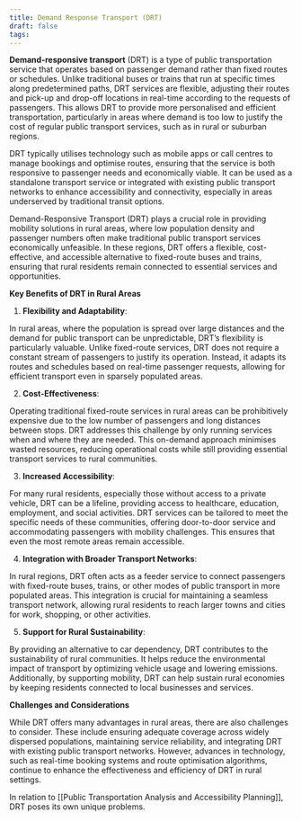 ```yaml
---
title: Demand Response Transport (DRT)
draft: false
tags:
---
```

 
**Demand-responsive transport** (DRT) is a type of public transportation service that operates based on passenger demand rather than fixed routes or schedules. Unlike traditional buses or trains that run at specific times along predetermined paths, DRT services are flexible, adjusting their routes and pick-up and drop-off locations in real-time according to the requests of passengers. This allows DRT to provide more personalised and efficient transportation, particularly in areas where demand is too low to justify the cost of regular public transport services, such as in rural or suburban regions. 

DRT typically utilises technology such as mobile apps or call centres to manage bookings and optimise routes, ensuring that the service is both responsive to passenger needs and economically viable. It can be used as a standalone transport service or integrated with existing public transport networks to enhance accessibility and connectivity, especially in areas underserved by traditional transit options. 

Demand-Responsive Transport (DRT) plays a crucial role in providing mobility solutions in rural areas, where low population density and passenger numbers often make traditional public transport services economically unfeasible. In these regions, DRT offers a flexible, cost-effective, and accessible alternative to fixed-route buses and trains, ensuring that rural residents remain connected to essential services and opportunities.

**Key Benefits of DRT in Rural Areas**

1. **Flexibility and Adaptability**:

In rural areas, where the population is spread over large distances and the demand for public transport can be unpredictable, DRT’s flexibility is particularly valuable. Unlike fixed-route services, DRT does not require a constant stream of passengers to justify its operation. Instead, it adapts its routes and schedules based on real-time passenger requests, allowing for efficient transport even in sparsely populated areas.

2. **Cost-Effectiveness**:

Operating traditional fixed-route services in rural areas can be prohibitively expensive due to the low number of passengers and long distances between stops. DRT addresses this challenge by only running services when and where they are needed. This on-demand approach minimises wasted resources, reducing operational costs while still providing essential transport services to rural communities.

3. **Increased Accessibility**:

For many rural residents, especially those without access to a private vehicle, DRT can be a lifeline, providing access to healthcare, education, employment, and social activities. DRT services can be tailored to meet the specific needs of these communities, offering door-to-door service and accommodating passengers with mobility challenges. This ensures that even the most remote areas remain accessible.

4. **Integration with Broader Transport Networks**:

In rural regions, DRT often acts as a feeder service to connect passengers with fixed-route buses, trains, or other modes of public transport in more populated areas. This integration is crucial for maintaining a seamless transport network, allowing rural residents to reach larger towns and cities for work, shopping, or other activities.

5. **Support for Rural Sustainability**:

By providing an alternative to car dependency, DRT contributes to the sustainability of rural communities. It helps reduce the environmental impact of transport by optimizing vehicle usage and lowering emissions. Additionally, by supporting mobility, DRT can help sustain rural economies by keeping residents connected to local businesses and services.

**Challenges and Considerations**
  
While DRT offers many advantages in rural areas, there are also challenges to consider. These include ensuring adequate coverage across widely dispersed populations, maintaining service reliability, and integrating DRT with existing public transport networks. However, advances in technology, such as real-time booking systems and route optimisation algorithms, continue to enhance the effectiveness and efficiency of DRT in rural settings.

In relation to [[Public Transportation Analysis and Accessibility Planning]], DRT poses its own unique problems.